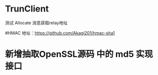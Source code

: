 # TrunClient
测试 Allocate 消息获取relay地址

#HMAC 地址：https://github.com/Akagi201/hmac-sha1

# 新增抽取OpenSSL源码 中的 md5 实现接口
